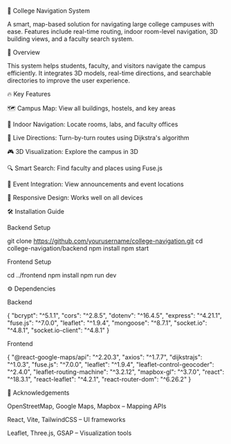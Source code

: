 📍 College Navigation System

A smart, map-based solution for navigating large college campuses with ease. Features include real-time routing, indoor room-level navigation, 3D building views, and a faculty search system.

🚀 Overview

This system helps students, faculty, and visitors navigate the campus efficiently. It integrates 3D models, real-time directions, and searchable directories to improve the user experience.

🔥 Key Features

🗺️ Campus Map: View all buildings, hostels, and key areas

🏢 Indoor Navigation: Locate rooms, labs, and faculty offices

📍 Live Directions: Turn-by-turn routes using Dijkstra's algorithm

🎮 3D Visualization: Explore the campus in 3D

🔍 Smart Search: Find faculty and places using Fuse.js

📅 Event Integration: View announcements and event locations

📱 Responsive Design: Works well on all devices

🛠 Installation Guide

Backend Setup

git clone https://github.com/yourusername/college-navigation.git
cd college-navigation/backend
npm install
npm start

Frontend Setup

cd ../frontend
npm install
npm run dev

⚙️ Dependencies

Backend

{
  "bcrypt": "^5.1.1",
  "cors": "^2.8.5",
  "dotenv": "^16.4.5",
  "express": "^4.21.1",
  "fuse.js": "^7.0.0",
  "leaflet": "^1.9.4",
  "mongoose": "^8.7.1",
  "socket.io": "^4.8.1",
  "socket.io-client": "^4.8.1"
}

Frontend

{
  "@react-google-maps/api": "^2.20.3",
  "axios": "^1.7.7",
  "dijkstrajs": "^1.0.3",
  "fuse.js": "^7.0.0",
  "leaflet": "^1.9.4",
  "leaflet-control-geocoder": "^2.4.0",
  "leaflet-routing-machine": "^3.2.12",
  "mapbox-gl": "^3.7.0",
  "react": "^18.3.1",
  "react-leaflet": "^4.2.1",
  "react-router-dom": "^6.26.2"
}

🙏 Acknowledgements

OpenStreetMap, Google Maps, Mapbox – Mapping APIs

React, Vite, TailwindCSS – UI frameworks

Leaflet, Three.js, GSAP – Visualization tools

